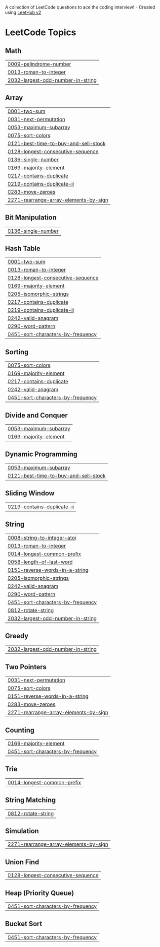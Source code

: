 A collection of LeetCode questions to ace the coding interview! - Created using [LeetHub v2](https://github.com/arunbhardwaj/LeetHub-2.0)
<!---LeetCode Topics Start-->
# LeetCode Topics
## Math
|  |
| ------- |
| [0009-palindrome-number](https://github.com/cm313/LeetCode/tree/master/0009-palindrome-number) |
| [0013-roman-to-integer](https://github.com/cm313/LeetCode/tree/master/0013-roman-to-integer) |
| [2032-largest-odd-number-in-string](https://github.com/cm313/LeetCode/tree/master/2032-largest-odd-number-in-string) |
## Array
|  |
| ------- |
| [0001-two-sum](https://github.com/cm313/LeetCode/tree/master/0001-two-sum) |
| [0031-next-permutation](https://github.com/cm313/LeetCode/tree/master/0031-next-permutation) |
| [0053-maximum-subarray](https://github.com/cm313/LeetCode/tree/master/0053-maximum-subarray) |
| [0075-sort-colors](https://github.com/cm313/LeetCode/tree/master/0075-sort-colors) |
| [0121-best-time-to-buy-and-sell-stock](https://github.com/cm313/LeetCode/tree/master/0121-best-time-to-buy-and-sell-stock) |
| [0128-longest-consecutive-sequence](https://github.com/cm313/LeetCode/tree/master/0128-longest-consecutive-sequence) |
| [0136-single-number](https://github.com/cm313/LeetCode/tree/master/0136-single-number) |
| [0169-majority-element](https://github.com/cm313/LeetCode/tree/master/0169-majority-element) |
| [0217-contains-duplicate](https://github.com/cm313/LeetCode/tree/master/0217-contains-duplicate) |
| [0219-contains-duplicate-ii](https://github.com/cm313/LeetCode/tree/master/0219-contains-duplicate-ii) |
| [0283-move-zeroes](https://github.com/cm313/LeetCode/tree/master/0283-move-zeroes) |
| [2271-rearrange-array-elements-by-sign](https://github.com/cm313/LeetCode/tree/master/2271-rearrange-array-elements-by-sign) |
## Bit Manipulation
|  |
| ------- |
| [0136-single-number](https://github.com/cm313/LeetCode/tree/master/0136-single-number) |
## Hash Table
|  |
| ------- |
| [0001-two-sum](https://github.com/cm313/LeetCode/tree/master/0001-two-sum) |
| [0013-roman-to-integer](https://github.com/cm313/LeetCode/tree/master/0013-roman-to-integer) |
| [0128-longest-consecutive-sequence](https://github.com/cm313/LeetCode/tree/master/0128-longest-consecutive-sequence) |
| [0169-majority-element](https://github.com/cm313/LeetCode/tree/master/0169-majority-element) |
| [0205-isomorphic-strings](https://github.com/cm313/LeetCode/tree/master/0205-isomorphic-strings) |
| [0217-contains-duplicate](https://github.com/cm313/LeetCode/tree/master/0217-contains-duplicate) |
| [0219-contains-duplicate-ii](https://github.com/cm313/LeetCode/tree/master/0219-contains-duplicate-ii) |
| [0242-valid-anagram](https://github.com/cm313/LeetCode/tree/master/0242-valid-anagram) |
| [0290-word-pattern](https://github.com/cm313/LeetCode/tree/master/0290-word-pattern) |
| [0451-sort-characters-by-frequency](https://github.com/cm313/LeetCode/tree/master/0451-sort-characters-by-frequency) |
## Sorting
|  |
| ------- |
| [0075-sort-colors](https://github.com/cm313/LeetCode/tree/master/0075-sort-colors) |
| [0169-majority-element](https://github.com/cm313/LeetCode/tree/master/0169-majority-element) |
| [0217-contains-duplicate](https://github.com/cm313/LeetCode/tree/master/0217-contains-duplicate) |
| [0242-valid-anagram](https://github.com/cm313/LeetCode/tree/master/0242-valid-anagram) |
| [0451-sort-characters-by-frequency](https://github.com/cm313/LeetCode/tree/master/0451-sort-characters-by-frequency) |
## Divide and Conquer
|  |
| ------- |
| [0053-maximum-subarray](https://github.com/cm313/LeetCode/tree/master/0053-maximum-subarray) |
| [0169-majority-element](https://github.com/cm313/LeetCode/tree/master/0169-majority-element) |
## Dynamic Programming
|  |
| ------- |
| [0053-maximum-subarray](https://github.com/cm313/LeetCode/tree/master/0053-maximum-subarray) |
| [0121-best-time-to-buy-and-sell-stock](https://github.com/cm313/LeetCode/tree/master/0121-best-time-to-buy-and-sell-stock) |
## Sliding Window
|  |
| ------- |
| [0219-contains-duplicate-ii](https://github.com/cm313/LeetCode/tree/master/0219-contains-duplicate-ii) |
## String
|  |
| ------- |
| [0008-string-to-integer-atoi](https://github.com/cm313/LeetCode/tree/master/0008-string-to-integer-atoi) |
| [0013-roman-to-integer](https://github.com/cm313/LeetCode/tree/master/0013-roman-to-integer) |
| [0014-longest-common-prefix](https://github.com/cm313/LeetCode/tree/master/0014-longest-common-prefix) |
| [0058-length-of-last-word](https://github.com/cm313/LeetCode/tree/master/0058-length-of-last-word) |
| [0151-reverse-words-in-a-string](https://github.com/cm313/LeetCode/tree/master/0151-reverse-words-in-a-string) |
| [0205-isomorphic-strings](https://github.com/cm313/LeetCode/tree/master/0205-isomorphic-strings) |
| [0242-valid-anagram](https://github.com/cm313/LeetCode/tree/master/0242-valid-anagram) |
| [0290-word-pattern](https://github.com/cm313/LeetCode/tree/master/0290-word-pattern) |
| [0451-sort-characters-by-frequency](https://github.com/cm313/LeetCode/tree/master/0451-sort-characters-by-frequency) |
| [0812-rotate-string](https://github.com/cm313/LeetCode/tree/master/0812-rotate-string) |
| [2032-largest-odd-number-in-string](https://github.com/cm313/LeetCode/tree/master/2032-largest-odd-number-in-string) |
## Greedy
|  |
| ------- |
| [2032-largest-odd-number-in-string](https://github.com/cm313/LeetCode/tree/master/2032-largest-odd-number-in-string) |
## Two Pointers
|  |
| ------- |
| [0031-next-permutation](https://github.com/cm313/LeetCode/tree/master/0031-next-permutation) |
| [0075-sort-colors](https://github.com/cm313/LeetCode/tree/master/0075-sort-colors) |
| [0151-reverse-words-in-a-string](https://github.com/cm313/LeetCode/tree/master/0151-reverse-words-in-a-string) |
| [0283-move-zeroes](https://github.com/cm313/LeetCode/tree/master/0283-move-zeroes) |
| [2271-rearrange-array-elements-by-sign](https://github.com/cm313/LeetCode/tree/master/2271-rearrange-array-elements-by-sign) |
## Counting
|  |
| ------- |
| [0169-majority-element](https://github.com/cm313/LeetCode/tree/master/0169-majority-element) |
| [0451-sort-characters-by-frequency](https://github.com/cm313/LeetCode/tree/master/0451-sort-characters-by-frequency) |
## Trie
|  |
| ------- |
| [0014-longest-common-prefix](https://github.com/cm313/LeetCode/tree/master/0014-longest-common-prefix) |
## String Matching
|  |
| ------- |
| [0812-rotate-string](https://github.com/cm313/LeetCode/tree/master/0812-rotate-string) |
## Simulation
|  |
| ------- |
| [2271-rearrange-array-elements-by-sign](https://github.com/cm313/LeetCode/tree/master/2271-rearrange-array-elements-by-sign) |
## Union Find
|  |
| ------- |
| [0128-longest-consecutive-sequence](https://github.com/cm313/LeetCode/tree/master/0128-longest-consecutive-sequence) |
## Heap (Priority Queue)
|  |
| ------- |
| [0451-sort-characters-by-frequency](https://github.com/cm313/LeetCode/tree/master/0451-sort-characters-by-frequency) |
## Bucket Sort
|  |
| ------- |
| [0451-sort-characters-by-frequency](https://github.com/cm313/LeetCode/tree/master/0451-sort-characters-by-frequency) |
<!---LeetCode Topics End-->